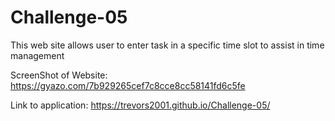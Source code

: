 # Challenge-05

This web site allows user to enter task in a specific time slot to assist in time management

ScreenShot of Website: https://gyazo.com/7b929265cef7c8cce8cc58141fd6c5fe

Link to application: https://trevors2001.github.io/Challenge-05/
